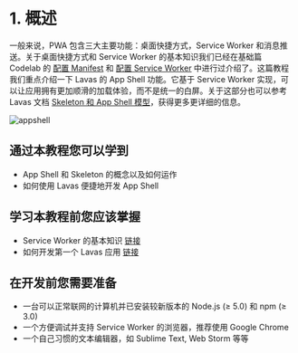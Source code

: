 # 1. 概述

一般来说，PWA 包含三大主要功能：桌面快捷方式，Service Worker 和消息推送。关于桌面快捷方式和 Service Worker 的基本知识我们已经在基础篇 Codelab 的 [配置 Manifest](/codelab/get-started/manifest) 和 [配置 Service Worker](/codelab/get-started/service-worker) 中进行过介绍了。这篇教程我们重点介绍一下 Lavas 的 App Shell 功能。它基于 Service Worker 实现，可以让应用拥有更加顺滑的加载体验，而不是统一的白屏。关于这部分也可以参考 Lavas 文档 [Skeleton 和 App Shell 模型](/guide/v2/advanced/appshell)，获得更多更详细的信息。

![appshell](https://lavas.baidu.com/doc-assets/pwa-doc/architecture/images/appshell.png)

## 通过本教程您可以学到

* App Shell 和 Skeleton 的概念以及如何运作
* 如何使用 Lavas 便捷地开发 App Shell

## 学习本教程前您应该掌握

* Service Worker 的基本知识 [链接](https://lavas.baidu.com/doc/offline-and-cache-loading/service-worker/service-worker-introduction)
* 如何开发第一个 Lavas 应用 [链接](https://lavas.baidu.com/guide/v2/basic/introduction)

## 在开发前您需要准备

* 一台可以正常联网的计算机并已安装较新版本的 Node.js (≥ 5.0) 和 npm (≥ 3.0)
* 一个方便调试并支持 Service Worker 的浏览器，推荐使用 Google Chrome
* 一个自己习惯的文本编辑器，如 Sublime Text, Web Storm 等等
